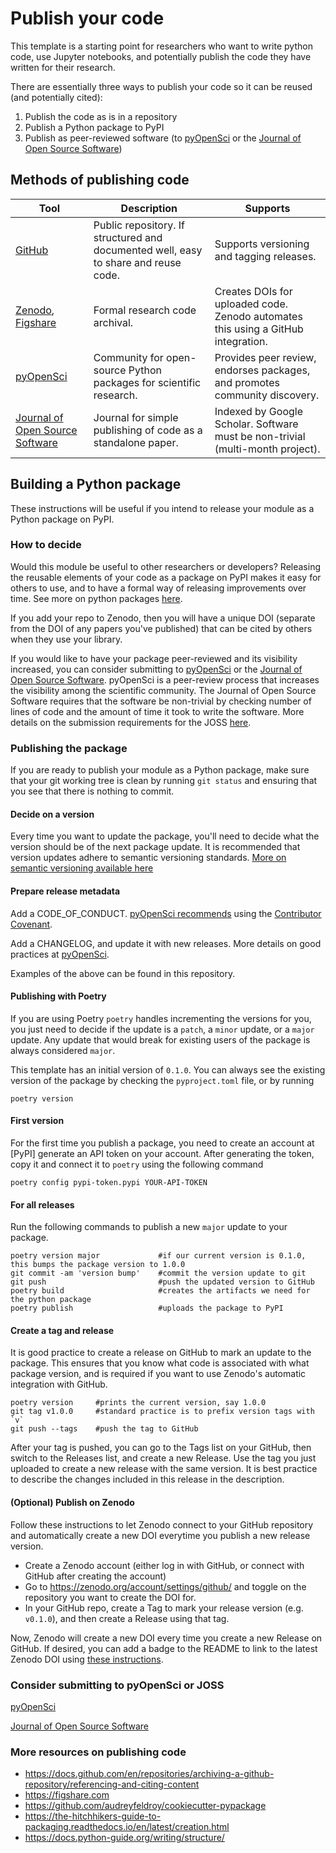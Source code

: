 # Publish your code
This template is a starting point for researchers who want to write python code, use Jupyter notebooks, and potentially publish the code they have written for their research.

There are essentially three ways to publish your code so it can be reused (and potentially cited):

1. Publish the code as is in a repository
2. Publish a Python package to PyPI
3. Publish as peer-reviewed software (to [pyOpenSci](https://www.pyopensci.org) or the [Journal of Open Source Software](https://joss.theoj.org))



## Methods of publishing code

|Tool   |Description   |Supports   |
|---|---|---|
|[GitHub](https://github.com)  |Public repository. If structured and documented well, easy to share and reuse code.​  |Supports versioning and tagging releases.  |
|[Zenodo](https://zenodo.org), [Figshare](https://figshare.com)   |Formal research code archival.​   |Creates DOIs for uploaded code. Zenodo automates this using a GitHub integration.​   |
|[pyOpenSci](https://www.pyopensci.org)   |Community for open-source Python packages for scientific research.​   |Provides peer review, endorses packages, and promotes community discovery.​   |
|[Journal of Open Source Software](https://joss.theoj.org)   |Journal for simple publishing of code as a standalone paper. ​   |Indexed by Google Scholar. Software must be non-trivial (multi-month project).​   |

## Building a Python package

These instructions will be useful if you intend to release your module as a Python package on PyPI.

### How to decide

Would this module be useful to other researchers or developers? Releasing the reusable elements of your code as a package on PyPI makes it easy for others to use, and to have a formal way of releasing improvements over time. See more on python packages [here](https://www.pyopensci.org/python-package-guide/tutorials/intro.html).

If you add your repo to Zenodo, then you will have a unique DOI (separate from the DOI of any papers you've published) that can be cited by others when they use your library.

If you would like to have your package peer-reviewed and its visibility increased, you can consider submitting to [pyOpenSci](https://www.pyopensci.org) or the [Journal of Open Source Software](https://joss.theoj.org). pyOpenSci is a peer-review process that increases the visibility among the scientific community. The Journal of Open Source Software requires that the software be non-trivial by checking number of lines of code and the amount of time it took to write the software. More details on the submission requirements for the JOSS [here](https://joss.readthedocs.io/en/latest/submitting.html).

### Publishing the package

If you are ready to publish your module as a Python package, make sure that your git working tree is clean by running `git status` and ensuring that you see that there is nothing to commit.

#### Decide on a version
Every time you want to update the package, you'll need to decide what the version should be of the next package update. It is recommended that version updates adhere to semantic versioning standards. [More on semantic versioning available here](https://devhints.io/semver)

#### Prepare release metadata
Add a CODE_OF_CONDUCT. [pyOpenSci recommends](https://www.pyopensci.org/python-package-guide/documentation/repository-files/code-of-conduct-file.html#why-you-need-a-code-of-conduct) using the [Contributor Covenant](https://www.contributor-covenant.org/version/2/1/code_of_conduct/).

Add a CHANGELOG, and update it with new releases. More details on good practices at [pyOpenSci](https://www.pyopensci.org/python-package-guide/documentation/repository-files/changelog-file.html#what-does-it-look-like).

Examples of the above can be found in this repository.


#### Publishing with Poetry
If you are using Poetry `poetry` handles incrementing the versions for you, you just need to decide if the update is a `patch`, a `minor` update, or a `major` update. Any update that would break for existing users of the package is always considered `major`.

This template has an initial version of `0.1.0`. You can always see the existing version of the package by checking the `pyproject.toml` file, or by running
```shell
poetry version
```

#### First version
For the first time you publish a package, you need to create an account at [PyPI] generate an API token on your account. After generating the token, copy it and connect it to `poetry` using the following command
```shell
poetry config pypi-token.pypi YOUR-API-TOKEN
```

#### For all releases
Run the following commands to publish a new `major` update to your package.

```shell
poetry version major             #if our current version is 0.1.0, this bumps the package version to 1.0.0
git commit -am 'version bump'    #commit the version update to git
git push                         #push the updated version to GitHub 
poetry build                     #creates the artifacts we need for the python package
poetry publish                   #uploads the package to PyPI
```

#### Create a tag and release
It is good practice to create a release on GitHub to mark an update to the package. This ensures that you know what code is associated with what package version, and is required if you want to use Zenodo's automatic integration with GitHub.

```shell
poetry version     #prints the current version, say 1.0.0
git tag v1.0.0     #standard practice is to prefix version tags with `v`
git push --tags    #push the tag to GitHub
```

After your tag is pushed, you can go to the Tags list on your GitHub, then switch to the Releases list, and create a new Release. Use the tag you just uploaded to create a new release with the same version. It is best practice to describe the changes included in this release in the description.

#### (Optional) Publish on Zenodo
Follow these instructions to let Zenodo connect to your GitHub repository and automatically create a new DOI everytime you publish a new release version.

- Create a Zenodo account (either log in with GitHub, or connect with GitHub after creating the account)
- ⁠⁠Go to https://zenodo.org/account/settings/github/ and toggle on the repository you want to create the DOI for.
- ⁠In your GitHub repo, create a Tag to mark your release version (e.g. `v0.1.0`), and then create a Release using that tag.

Now, Zenodo will create a new DOI every time you create a new Release on GitHub. If desired, you can add a badge to the README to link to the latest Zenodo DOI using [these instructions](https://gist.github.com/seignovert/ae6771f400ca464d294261f42900823a).


### Consider submitting to pyOpenSci or JOSS

[pyOpenSci](https://www.pyopensci.org)

[Journal of Open Source Software](https://joss.theoj.org)



### More resources on publishing code
* https://docs.github.com/en/repositories/archiving-a-github-repository/referencing-and-citing-content
* https://figshare.com
* https://github.com/audreyfeldroy/cookiecutter-pypackage
* https://the-hitchhikers-guide-to-packaging.readthedocs.io/en/latest/creation.html
* https://docs.python-guide.org/writing/structure/